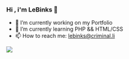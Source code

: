 ### Hi , i'm LeBinks 👋

- 🔭 I’m currently working on my Portfolio
- 🌱 I’m currently learning PHP && HTML/CSS
- 📫 How to reach me: lebinks@criminal.li

<img src="https://github-readme-stats.vercel.app/api?username=LeBinks&&show_icons=true&title_color=ffffff&icon_color=bb2acf&text_color=daf7dc&bg_color=151515">
